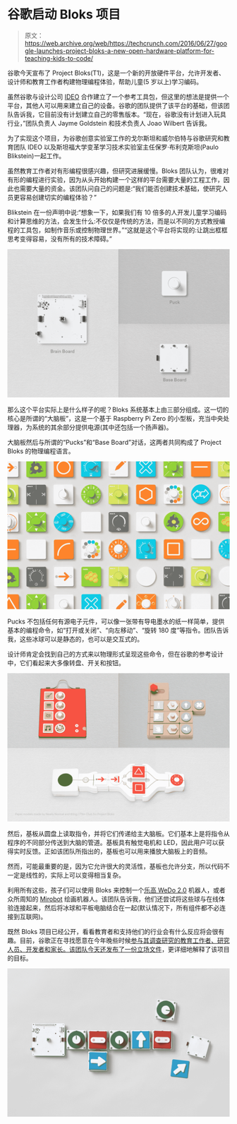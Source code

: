 # 谷歌启动 Bloks 项目

> 原文：<https://web.archive.org/web/https://techcrunch.com/2016/06/27/google-launches-project-bloks-a-new-open-hardware-platform-for-teaching-kids-to-code/>

谷歌今天宣布了 Project Bloks(T1)，这是一个新的开放硬件平台，允许开发者、设计师和教育工作者构建物理编程体验，帮助儿童(5 岁以上)学习编码。

虽然谷歌与设计公司 [IDEO](https://web.archive.org/web/20230316043054/https://www.ideo.com/) 合作建立了一个参考工具包，但这里的想法是提供一个平台，其他人可以用来建立自己的设备。谷歌的团队提供了该平台的基础，但该团队告诉我，它目前没有计划建立自己的零售版本。“现在，谷歌没有计划进入玩具行业，”团队负责人 Jayme Goldstein 和技术负责人 Joao Wilbert 告诉我。

为了实现这个项目，为谷歌创意实验室工作的戈尔斯坦和威尔伯特与谷歌研究和教育团队 IDEO 以及斯坦福大学变革学习技术实验室主任保罗·布利克斯坦(Paulo Blikstein)一起工作。

虽然教育工作者对有形编程很感兴趣，但研究进展缓慢。Bloks 团队认为，很难对有形的编程进行实验，因为从头开始构建一个这样的平台需要大量的工程工作，因此也需要大量的资金。该团队问自己的问题是:“我们能否创建技术基础，使研究人员更容易创建切实的编程体验？”

Blikstein 在一份声明中说:“想象一下，如果我们有 10 倍多的人开发儿童学习编码和计算思维的方法，会发生什么:不仅仅是传统的方法，而是以不同的方式教授编程的工具包，如制作音乐或控制物理世界。”“这就是这个平台将实现的:让跳出框框思考变得容易，没有所有的技术障碍。”

[![ProjectBloks_PR_SplitscreenC_3000x2000_300ppi](img/17a0704daa7a8aa48d8cce31b0b80214.png)](https://web.archive.org/web/20230316043054/https://techcrunch.com/wp-content/uploads/2016/06/projectbloks_pr_splitscreenc_3000x2000_300ppi.jpg)

那么这个平台实际上是什么样子的呢？Bloks 系统基本上由三部分组成。这一切的核心是所谓的“大脑板”，这是一个基于 Raspberry Pi Zero 的小型板，充当中央处理器，为系统的其余部分提供电源(其中还包括一个扬声器)。

大脑板然后与所谓的“Pucks”和“Base Board”对话，这两者共同构成了 Project Bloks 的物理编程语言。

[![ProjectBloks_PR_PuckGrid_3000x2000_300ppi](img/b548390fea923f626d6530655b8ba905.png)](https://web.archive.org/web/20230316043054/https://techcrunch.com/wp-content/uploads/2016/06/projectbloks_pr_puckgrid_3000x2000_300ppi.jpg)

Pucks 不包括任何有源电子元件，可以像一张带有导电墨水的纸一样简单，提供基本的编程命令，如“打开或关闭”、“向左移动”、“旋转 180 度”等指令。团队告诉我，这些冰球可以是静态的，也可以是交互式的。

设计师肯定会找到自己的方式来以物理形式呈现这些命令，但在谷歌的参考设计中，它们看起来大多像转盘、开关和按钮。

[![ProjectBloks_PR_Paper_x3Kits_3000x2000_144ppi](img/874d8be0a3dae0735ecefac2781b023e.png)](https://web.archive.org/web/20230316043054/https://techcrunch.com/wp-content/uploads/2016/06/projectbloks_pr_paper_x3kits_3000x2000_144ppi.jpg)

然后，基板从圆盘上读取指令，并将它们传递给主大脑板。它们基本上是将指令从程序的不同部分传送到大脑的管道。基板具有触觉电机和 LED，因此用户可以获得实时反馈。正如该团队所指出的，基板也可以用来播放大脑板上的音频。

然而，可能最重要的是，因为它允许很大的灵活性，基板也允许分支，所以代码不一定是线性的，实际上可以变得相当复杂。

利用所有这些，孩子们可以使用 Bloks 来控制一个[乐高 WeDo 2.0](https://web.archive.org/web/20230316043054/https://techcrunch.com/2016/01/04/legos-wedo-2-0-robotics-kit-teaches-science-and-engineering-to-elementary-school-students/) 机器人，或者众所周知的 [Mirobot](https://web.archive.org/web/20230316043054/http://mirobot.io/) 绘画机器人。该团队告诉我，他们还尝试将这些球与在线体验连接起来，然后将冰球和平板电脑结合在一起(默认情况下，所有组件都不必连接到互联网)。

既然 Bloks 项目已经公开，看看教育者和支持他们的行业会有什么反应将会很有趣。目前，谷歌正在寻找愿意在今年晚些时候[参与其调查研究的教育工作者、研究人员、开发者和家长。该团队今天还发布了一份](https://web.archive.org/web/20230316043054/https://projectbloks.withgoogle.com/register-interest/)[立场文件](https://web.archive.org/web/20230316043054/https://projectbloks.withgoogle.com/static/Project_Bloks_position_paper_June_2016.pdf)，更详细地解释了该项目的目标。

[![ProjectBloks_PR_SequenceC_3000x2000_300ppi](img/5c18792cfe1eaa2b933d6530fa1848d4.png)](https://web.archive.org/web/20230316043054/https://techcrunch.com/wp-content/uploads/2016/06/projectbloks_pr_sequencec_3000x2000_300ppi.jpg)